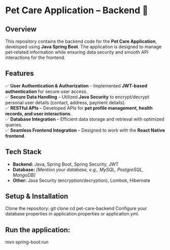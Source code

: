 # **Pet Care Application – Backend** 🐾  

## **Overview**  
This repository contains the backend code for the **Pet Care Application**, developed using **Java Spring Boot**. The application is designed to manage pet-related information while ensuring data security and smooth API interactions for the frontend.  

## **Features**  
✅ **User Authentication & Authorization** – Implemented **JWT-based authentication** for secure user access.  
✅ **Secure Data Handling** – Utilized **Java Security** to encrypt/decrypt personal user details (contact, address, payment details).  
✅ **RESTful APIs** – Developed APIs for **pet profile management, health records, and user interactions**.  
✅ **Database Integration** – Efficient data storage and retrieval with optimized queries.  
✅ **Seamless Frontend Integration** – Designed to work with the **React Native frontend**.  

## **Tech Stack**  
- **Backend:** Java, Spring Boot, Spring Security, JWT  
- **Database:** *[Mention your database, e.g., MySQL, PostgreSQL, MongoDB]*  
- **Other:** Java Security (encryption/decryption), Lombok, Hibernate  

## **Setup & Installation**  
  Clone the repository:
  git clone <your-repo-link>
  cd pet-care-backend
  Configure your database properties in application.properties or application.yml.
## **Run the application:**
  mvn spring-boot:run
